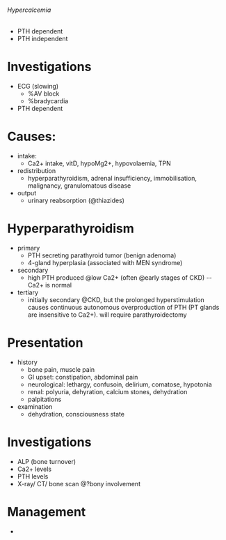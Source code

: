 ###### Hypercalcemia
- PTH dependent
- PTH independent

# Investigations
- ECG (slowing)
    + %AV block
    + %bradycardia 
- PTH dependent


# Causes:
- intake: 
    + Ca2+ intake, vitD, hypoMg2+, hypovolaemia, TPN
- redistribution
    + hyperparathyroidism, adrenal insufficiency, immobilisation, malignancy, granulomatous disease
- output
    + urinary reabsorption (@thiazides)


# Hyperparathyroidism
- primary
    + PTH secreting parathyroid tumor (benign adenoma)
    + 4-gland hyperplasia (associated with MEN syndrome)
- secondary
    + high PTH produced @low Ca2+ (often @early stages of CKD) -- Ca2+ is normal
- tertiary
    + initially secondary @CKD, but the prolonged hyperstimulation causes continuous autonomous overproduction of PTH (PT glands are insensitive to Ca2+). will require parathyroidectomy


# Presentation
- history
    + bone pain, muscle pain 
    + GI upset: constipation, abdominal pain
    + neurological: lethargy, confusoin, delirium, comatose, hypotonia
    + renal: polyuria, dehyration, calcium stones, dehydration
    + palpitations
- examination
    + dehydration, consciousness state

# Investigations
- ALP (bone turnover)
- Ca2+ levels
- PTH levels
- X-ray/ CT/ bone scan @?bony involvement

# Management
- 